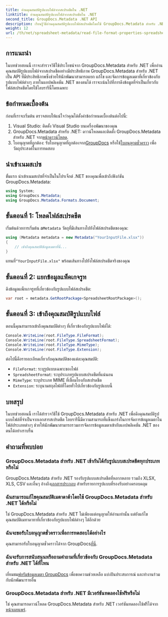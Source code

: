 ```yaml
---
title: อ่านคุณสมบัติรูปแบบไฟล์จากสเปรดชีตใน .NET
linktitle: อ่านคุณสมบัติรูปแบบไฟล์จากสเปรดชีตใน .NET
second_title: GroupDocs.Metadata .NET API
description: เรียนรู้วิธีอ่านคุณสมบัติรูปแบบไฟล์สเปรดชีตโดยใช้ GroupDocs.Metadata สำหรับ .NET เข้าถึงรูปแบบไฟล์ ประเภท MIME และอื่นๆ ด้วยการเรียก API แบบง่ายๆ
weight: 12
url: /th/net/spreadsheet-metadata/read-file-format-properties-spreadsheets/
---
```

## การแนะนำ
ในบทช่วยสอนนี้ เราจะสำรวจวิธีใช้ประโยชน์จาก GroupDocs.Metadata สำหรับ .NET เพื่ออ่านคุณสมบัติรูปแบบไฟล์จากสเปรดชีตอย่างมีประสิทธิภาพ GroupDocs.Metadata สำหรับ .NET เป็น API ที่มีประสิทธิภาพซึ่งช่วยให้นักพัฒนาสามารถแยก แก้ไข และจัดการข้อมูลเมตาที่เกี่ยวข้องกับรูปแบบไฟล์ต่างๆ ภายในแอปพลิเคชัน .NET ของตนได้ เราจะเน้นไปที่การดึงข้อมูลที่จำเป็นเกี่ยวกับไฟล์สเปรดชีตโดยใช้ไลบรารีนี้โดยเฉพาะ
## ข้อกำหนดเบื้องต้น
ก่อนที่เราจะเริ่มต้น ตรวจสอบให้แน่ใจว่าคุณได้ตั้งค่าข้อกำหนดเบื้องต้นต่อไปนี้:
1. Visual Studio: ติดตั้ง Visual Studio บนเครื่องพัฒนาของคุณ
2.  GroupDocs.Metadata สำหรับ .NET: ดาวน์โหลดและติดตั้ง GroupDocs.Metadata สำหรับ .NET จาก[หน้าดาวน์โหลด](https://releases.groupdocs.com/metadata/net/).
3.  ใบอนุญาตที่ถูกต้อง: รับใบอนุญาตที่ถูกต้องจาก[GroupDocs](https://purchase.groupdocs.com/buy) หรือใช้[ใบอนุญาตชั่วคราว](https://purchase.groupdocs.com/temporary-license/) เพื่อวัตถุประสงค์ในการทดสอบ

## นำเข้าเนมสเปซ
ขั้นแรก นำเข้าเนมสเปซที่จำเป็นในโปรเจ็กต์ .NET ของคุณเพื่อเข้าถึงฟังก์ชัน GroupDocs.Metadata:
```csharp
using System;
using GroupDocs.Metadata;
using GroupDocs.Metadata.Formats.Document;
```
## ขั้นตอนที่ 1: โหลดไฟล์สเปรดชีต
 เริ่มต้นด้วยการเริ่มต้น a`Metadata` วัตถุที่มีเส้นทางไปยังไฟล์สเปรดชีตของคุณ:
```csharp
using (Metadata metadata = new Metadata("YourInputFile.xlsx"))
{
    // เข้าถึงคุณสมบัติข้อมูลเมตาที่นี่...
}
```
 แทนที่`"YourInputFile.xlsx"` พร้อมเส้นทางไปยังไฟล์สเปรดชีตจริงของคุณ
## ขั้นตอนที่ 2: แยกข้อมูลแพ็คเกจรูท
ดึงข้อมูลแพ็กเกจรูทที่เกี่ยวข้องกับรูปแบบไฟล์สเปรดชีต:
```csharp
var root = metadata.GetRootPackage<SpreadsheetRootPackage>();
```
## ขั้นตอนที่ 3: เข้าถึงคุณสมบัติรูปแบบไฟล์
ตอนนี้คุณสามารถเข้าถึงคุณสมบัติต่างๆ ที่เกี่ยวข้องกับรูปแบบไฟล์ได้:
```csharp
Console.WriteLine(root.FileType.FileFormat);
Console.WriteLine(root.FileType.SpreadsheetFormat);
Console.WriteLine(root.FileType.MimeType);
Console.WriteLine(root.FileType.Extension);
```
ต่อไปนี้คือรายละเอียดเกี่ยวกับคุณสมบัติของแต่ละคุณสมบัติ:
- `FileFormat`: ระบุรูปแบบเฉพาะของไฟล์
- `SpreadsheetFormat`: ระบุประเภทรูปแบบสเปรดชีตที่แน่นอน
- `MimeType`: ระบุประเภท MIME ที่เชื่อมโยงกับสเปรดชีต
- `Extension`: ระบุนามสกุลไฟล์ที่โดยทั่วไปเกี่ยวข้องกับรูปแบบนี้

## บทสรุป
ในบทช่วยสอนนี้ เราได้สำรวจวิธีใช้ GroupDocs.Metadata สำหรับ .NET เพื่อดึงคุณสมบัติรูปแบบไฟล์ที่จำเป็นจากเอกสารสเปรดชีต ไลบรารีนี้มีความสามารถที่แข็งแกร่งในการจัดการข้อมูลเมตาในไฟล์ประเภทต่างๆ ช่วยให้นักพัฒนาสามารถรวมการจัดการข้อมูลเมตาเข้ากับแอปพลิเคชัน .NET ของตนได้อย่างราบรื่น

## คำถามที่พบบ่อย
### GroupDocs.Metadata สำหรับ .NET เข้ากันได้กับรูปแบบสเปรดชีตทุกประเภทหรือไม่
 GroupDocs.Metadata สำหรับ .NET รองรับรูปแบบสเปรดชีตที่หลากหลาย รวมถึง XLSX, XLS, CSV และอื่นๆ อ้างถึง[เอกสารประกอบ](https://tutorials.groupdocs.com/metadata/net/) สำหรับรายการรูปแบบที่รองรับอย่างครอบคลุม
### ฉันสามารถแก้ไขคุณสมบัติเมตาดาต้าโดยใช้ GroupDocs.Metadata สำหรับ .NET ได้หรือไม่
ใช่ GroupDocs.Metadata สำหรับ .NET ไม่เพียงแต่อนุญาตให้อ่านเท่านั้น แต่ยังแก้ไขคุณสมบัติเมทาดาทาที่เกี่ยวข้องกับรูปแบบไฟล์ต่างๆ ได้อีกด้วย
### ฉันจะขอรับใบอนุญาตชั่วคราวเพื่อการทดสอบได้อย่างไร
 คุณสามารถรับใบอนุญาตชั่วคราวได้จาก GroupDocs[ที่นี่](https://purchase.groupdocs.com/temporary-license/).
### ฉันจะรับการสนับสนุนหรือถามคำถามที่เกี่ยวข้องกับ GroupDocs.Metadata สำหรับ .NET ได้ที่ไหน
 เยี่ยมชม[ฟอรัมข้อมูลเมตา GroupDocs](https://forum.groupdocs.com/c/metadata/14) เพื่อขอความช่วยเหลือ แบ่งปันประสบการณ์ และทำงานร่วมกับนักพัฒนารายอื่น
### GroupDocs.Metadata สำหรับ .NET มีเวอร์ชันทดลองใช้ฟรีหรือไม่
 ใช่ คุณสามารถดาวน์โหลด GroupDocs.Metadata สำหรับ .NET เวอร์ชันทดลองใช้ฟรีได้จาก[หน้าเผยแพร่](https://releases.groupdocs.com/).
